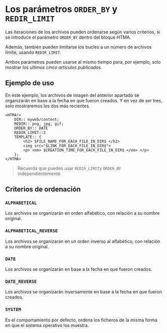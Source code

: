 # Los parámetros `ORDER_BY` y `REDIR_LIMIT`

Las iteraciones de los archivos pueden ordenarse según varios criterios, si se introduce el parámetro `ORDER_BY` dentro del bloque HTMA.

Además, también pueden limitarse los bucles a un número de archivos límite, usando `REDIR_LIMIT`.

Ambos parámetros pueden usarse al mismo tiempo para, por ejemplo, solo mostrar _los ultimos cinco artículos publicados_. 

## Ejemplo de uso

En este ejemplo, los archivos de imagen del anterior apartado se organizarán en base a la fecha en que fueron creados. Y en vez de ser tres, solo mostraremos los dos más recientes.

```
<HTMA!>
    DIR:: myweb/content;
    REDIR:: png, jpg, gif;
    ORDER_BY:: DATE
    REDIR_LIMIT::2
    TEMPLATE:: {
        <h2> $FILE_NAME_FOR_EACH_FILE_IN_DIR$ </h2>
        <img src="$LINK_FOR_EACH_FILE_IN_DIR$">
        <p> <em> $CREATION_TIME_FOR_EACH_FILE_IN_DIR$ </em> </p>
    };
</HTMA>
```

> Recuerda que puedes usar `REDIR_LIMIT`y `ORDER_BY` independientemente.

## Criterios de ordenación

### `ALPHABETICAL`

Los archivos se organizarán en orden alfabético, con relación a su nombre original. 

### `ALPHABETICAL_REVERSE`

Los archivos se organizarán en un orden inverso al alfabético, con relación a su nombre original. 

### `DATE`

Los archivos se organizarán en base a la fecha en que fueron creados. 

### `DATE_REVERSE`

Los archivos se organizarán inversamente en base a la fecha en que fueron creados. 

### `SYSTEM`

Es el comportamiento por defecto, ordena los ficheros de la misma forma en que el sistema operativo los muestra. 